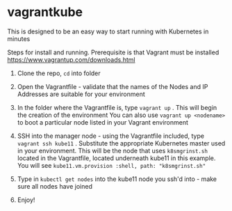 # vagrantkube 

This is designed to be an easy way to start running with Kubernetes in minutes 

Steps for install and running. Prerequisite is that Vagrant must be installed https://www.vagrantup.com/downloads.html 

1) Clone the repo, `cd` into folder

2) Open the Vagrantfile - validate that the names of the Nodes and IP Addresses are suitable for your environment 

3) In the folder where the Vagrantfile is, type `vagrant up` . This will begin the creation of the environment 
    You can also use `vagrant up <nodename>` to boot a particular node listed in your Vagrant environment 
    
4) SSH into the manager node - using the Vagrantfile included, type `vagrant ssh kube11` . Substitute the appropriate Kubernetes master used in your environment. This will be the node that uses `k8smgrinst.sh` located in the Vagrantfile, located underneath kube11 in this example. You will see `kube11.vm.provision :shell, path: "k8smgrinst.sh"` 

5) Type in `kubectl get nodes` into the kube11 node you ssh'd into - make sure all nodes have joined 

6) Enjoy! 
